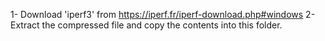 1- Download 'iperf3' from https://iperf.fr/iperf-download.php#windows
2- Extract the compressed file and copy the contents into this folder.
